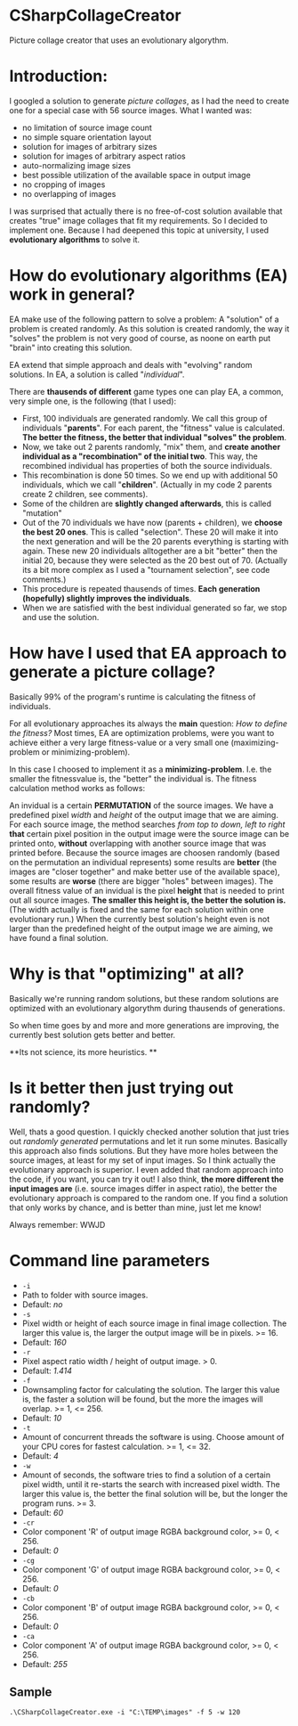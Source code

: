 # CSharpCollageCreator
Picture collage creator that uses an evolutionary algorythm.

# Introduction:
I googled a solution to generate *picture collages*, as I had the need to create one for a special case with 56 source images.
What I wanted was:
- no limitation of source image count
- no simple square orientation layout
- solution for images of arbitrary sizes
- solution for images of arbitrary aspect ratios
- auto-normalizing image sizes
- best possible utilization of the available space in output image
- no cropping of images
- no overlapping of images

I was surprised that actually there is no free-of-cost solution available that creates "true" image collages that fit my requirements. So I decided to implement one. Because I had deepened this topic at university, I used **evolutionary algorithms** to solve it.

# How do evolutionary algorithms (EA) work in general?
EA make use of the following pattern to solve a problem: A "solution" of a problem is created randomly. As this solution is created randomly, the way it "solves" the problem is not very good of course, as noone on earth put "brain" into creating this solution.

EA extend that simple approach and deals with "evolving" random solutions. In EA, a solution is called "*individual*".

There are **thausends of different** game types one can play EA, a common, very simple one, is the following (that I used):
- First, 100 individuals are generated randomly. We call this group of individuals "**parents**". For each parent, the "fitness" value is calculated. **The better the fitness, the better that individual "solves" the problem**.
- Now, we take out 2 parents randomly, "mix" them, and **create another individual as a "recombination" of the initial two**. This way, the recombined individual has properties of both the source individuals.
- This recombination is done 50 times. So we end up with additional 50 individuals, which we call "**children**". (Actually in my code 2 parents create 2 children, see comments).
- Some of the children are **slightly changed afterwards**, this is called "mutation"
- Out of the 70 individuals we have now (parents + children), we **choose the best 20 ones**. This is called "selection". These 20 will make it into the next generation and will be the 20 parents everything is starting with again. These new 20 individuals alltogether are a bit "better" then the initial 20, because they were selected as the 20 best out of 70. (Actually its a bit more complex as I used a "tournament selection", see code comments.)
- This procedure is repeated thausends of times. **Each generation (hopefully) slightly improves the individuals**.
- When we are satisfied with the best individual generated so far, we stop and use the solution.

# How have I used that EA approach to generate a picture collage?
Basically 99% of the program's runtime is calculating the fitness of individuals.

For all evolutionary approaches its always the **main** question: *How to define the fitness?* Most times, EA are optimization problems, were you want to achieve either a very large fitness-value or a very small one (maximizing-problem or minimizing-problem). 

In this case I choosed to implement it as a **minimizing-problem**. I.e. the smaller the fitnessvalue is, the "better" the individual is. The fitness calculation method works as follows:

An invidual is a certain **PERMUTATION** of the source images.
We have a predefined pixel *width* and *height* of the output image that we are aiming.
For each source image, the method searches *from top to down, left to right* **that** certain pixel position in the output image were the source image can be printed onto, **without** overlapping with another source image that was printed before. Because the source images are choosen randomly (based on the permutation an individual represents) some results are **better** (the images are "closer together" and make better use of the available space), some results are **worse** (there are bigger "holes" between images). The overall fitness value of an invidual is the pixel **height** that is needed to print out all source images. **The smaller this height is, the better the solution is.** (The width actually is fixed and the same for each solution within one evolutionary run.) When the currently best solution's height even is not larger than the predefined height of the output image we are aiming, we have found a final solution.

# Why is that "optimizing" at all?
Basically we're running random solutions, but these random solutions are optimized with an evolutionary algorythm during thausends of generations.

So when time goes by and more and more generations are improving, the currently best solution gets better and better.

**Its not science, its more heuristics. **

# Is it better then just trying out randomly?
Well, thats a good question. I quickly checked another solution that just tries out *randomly generated* permutations and let it run some minutes. Basically this approach also finds solutions. But they have more holes between the source images, at least for my set of input images. So I think actually the evolutionary approach is superior. I even added that random approach into the code, if  you want, you can try it out! I also think, **the more different the input images are** (i.e. source images differ in aspect ratio), the better the evolutionary approach is compared to the random one. If you find a solution that only works by chance, and is better than mine, just let me know!

Always remember: WWJD 

# Command line parameters

- `-i`
 - Path to folder with source images.
 - Default: *no*
- `-s`
 - Pixel width or height of each source image in final image collection. The larger this value is, the larger the output image will be in pixels. >= 16.
 - Default: *160*
- `-r`
 - Pixel aspect ratio width / height of output image. > 0.
 - Default: *1.414*
- `-f`
 - Downsampling factor for calculating the solution. The larger this value is, the faster a solution will be found, but the more the images will overlap. >= 1, <= 256.
 - Default: *10*
- `-t`
 - Amount of concurrent threads the software is using. Choose amount of your CPU cores for fastest calculation. >= 1, <= 32.
 - Default: *4*
- `-w`
 - Amount of seconds, the software tries to find a solution of a certain pixel width, until it re-starts the search with increased pixel width. The larger this value is, the better the final solution will be, but the longer the program runs. >= 3.
 - Default: *60*
- `-cr`
 - Color component 'R' of output image RGBA background color, >= 0, < 256.
 - Default: *0*
- `-cg`
 - Color component 'G' of output image RGBA background color, >= 0, < 256.
 - Default: *0*
- `-cb`
 - Color component 'B' of output image RGBA background color, >= 0, < 256.
 - Default: *0*
- `-ca`
 - Color component 'A' of output image RGBA background color, >= 0, < 256.
 - Default: *255*
 
 
 ## Sample
 
`.\CSharpCollageCreator.exe -i "C:\TEMP\images" -f 5 -w 120`